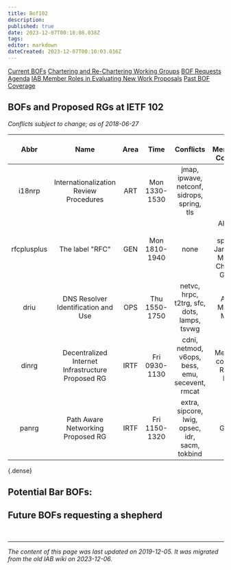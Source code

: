 ```yaml
---
title: Bof102
description: 
published: true
date: 2023-12-07T00:10:08.038Z
tags: 
editor: markdown
dateCreated: 2023-12-07T00:10:03.016Z
---
```



[Current BOFs](https://datatracker.ietf.org/wg/bofs/)
[Chartering and Re-Chartering Working Groups](https://datatracker.ietf.org/group/chartering/)
[BOF Requests](https://datatracker.ietf.org/doc/bof-requests)
[Agenda](https://datatracker.ietf.org/meeting/agenda/)
[IAB Member Roles in Evaluating New Work Proposals](https://www.iab.org/documents/correspondence-reports-documents/2012-2/iab-member-roles-in-evaluating-new-work-proposals/)
[Past BOF Coverage](/group/iab/Bof_Coverage)



## BOFs and Proposed RGs at IETF 102
*Conflicts subject to change; as of 2018-06-27*

|   **Abbr**  |                      **Name**                     | **Area** |    **Time**   |                  **Conflicts**                  |                   **IAB Member(s) Covering**                   | **IAB Shepherd** |
|:-----------:|:-------------------------------------------------:|:--------:|:-------------:|:-----------------------------------------------:|:--------------------------------------------------------------:|:----------------:|
| i18nrp      | Internationalization Review Procedures            | ART      | Mon 1330-1530 | jmap, ipwave, netconf, sidrops, spring, tls     | Ted                                                            |                  |
| rfcplusplus | The label "RFC"                                   | GEN      | Mon 1810-1940 | none                                            | Alissa is AD sponsor; Jari, Brian, Melinda, Christian, Gabriel |                  |
| driu        | DNS Resolver Identification and Use               | OPS      | Thu 1550-1750 | netvc, hrpc, t2trg, sfc, dots, lamps, tsvwg     | Alissa, Melinda, Martin                                        |                  |
| dinrg       | Decentralized Internet Infrastructure Proposed RG | IRTF     | Fri 0930-1130 | cdni, netmod, v6ops, bess, emu, secevent, rmcat | Melinda is co-chair; Robert, Brian                             |                  |
| panrg       | Path Aware Networking Proposed RG                 | IRTF     | Fri 1150-1320 | extra, sipcore, lwig, opsec, idr, sacm, tokbind | Gabriel                                                        |                  |
{.dense}


## Potential Bar BOFs:
## Future BOFs requesting a shepherd


&nbsp;
&nbsp;
&nbsp;

---

*The content of this page was last updated on 2019-12-05. It was migrated from the old IAB wiki on 2023-12-06.*